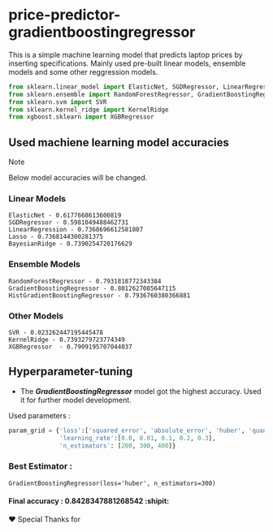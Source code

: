 # price-predictor-gradientboostingregressor

This is a simple machine learning model that predicts laptop prices by inserting specifications. Mainly used pre-built linear models, ensemble models and some other reggression models.

```python
from sklearn.linear_model import ElasticNet, SGDRegressor, LinearRegression, Lasso, BayesianRidge
from sklearn.ensemble import RandomForestRegressor, GradientBoostingRegressor, HistGradientBoostingRegressor
from sklearn.svm import SVR
from sklearn.kernel_ridge import KernelRidge
from xgboost.sklearn import XGBRegressor
```

## Used machiene learning model accuracies

> [!NOTE]
> Below model accuracies will be changed.

### Linear Models
```
ElasticNet - 0.6177668613600819
SGDRegressor - 0.5981049488462731
LinearRegression - 0.7368696612581807
Lasso - 0.7368144300281375
BayesianRidge - 0.7390254720176629
```

### Ensemble Models
```
RandomForestRegressor - 0.7931818772343384
GradientBoostingRegressor - 0.8012627085647115
HistGradientBoostingRegressor - 0.7936760380366881
```

### Other Models
```
SVR - 0.023262447195445478
KernelRidge - 0.7393279723774349
XGBRegressor  - 0.7909195707044037
```

## Hyperparameter-tuning

- The ***GradientBoostingRegressor*** model got the highest accuracy. Used it for further model development.

Used parameters :
```python
param_grid = {'loss':['squared_error', 'absolute_error', 'huber', 'quantile'],
              'learning_rate':[0.0, 0.01, 0.1, 0.2, 0.3],
              'n_estimators': [200, 300, 400]}
```

### Best Estimator :
```
GradientBoostingRegressor(loss='huber', n_estimators=300)
```
#### Final accuracy : 0.8428347881268542 :shipit:

❤ Special Thanks for 
